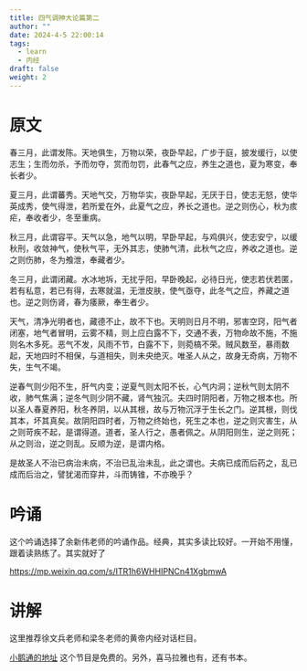 ```yaml
---
title: 四气调神大论篇第二
author: ""
date: 2024-4-5 22:00:14
tags:
  - learn
  - 内经
draft: false
weight: 2
---
```

# 原文

春三月，此谓发陈。天地俱生，万物以荣，夜卧早起，广步于庭，披发缓行，以使志生；生而勿杀，予而勿夺，赏而勿罚，此春气之应，养生之道也，夏为寒变，奉长者少。

夏三月，此谓蕃秀。天地气交，万物华实，夜卧早起，无厌于日，使志无怒，使华英成秀，使气得泄，若所爱在外，此夏气之应，养长之道也。逆之则伤心，秋为痎疟，奉收者少，冬至重病。

秋三月，此谓容平。天气以急，地气以明，早卧早起，与鸡俱兴，使志安宁，以缓秋刑，收敛神气，使秋气平，无外其志，使肺气清，此秋气之应，养收之道也。逆之则伤肺，冬为飧泄，奉藏者少。

冬三月，此谓闭藏。水冰地坼，无扰乎阳，早卧晚起，必待日光，使志若伏若匿，若有私意，若已有得，去寒就温，无泄皮肤，使气亟夺，此冬气之应，养藏之道也。逆之则伤肾，春为痿厥，奉生者少。

天气，清净光明者也，藏德不止，故不下也。天明则日月不明，邪害空窍，阳气者闭塞，地气者冒明，云雾不精，则上应白露不下，交通不表，万物命故不施，不施则名木多死。恶气不发，风雨不节，白露不下，则菀槁不荣。贼风数至，暴雨数起，天地四时不相保，与道相失，则未央绝灭。唯圣人从之，故身无奇病，万物不失，生气不竭。

逆春气则少阳不生，肝气内变；逆夏气则太阳不长，心气内洞；逆秋气则太阴不收，肺气焦满；逆冬气则少阴不藏，肾气独沉。夫四时阴阳者，万物之根本也。所以圣人春夏养阳，秋冬养阴，以从其根，故与万物沉浮于生长之门。逆其根，则伐其本，坏其真矣。故阴阳四时者，万物之终始也，死生之本也，逆之则灾害生，从之则苛疾不起，是谓得道。道者，圣人行之，愚者佩之。从阴阳则生，逆之则死；从之则治，逆之则乱。反顺为逆，是谓内格。

是故圣人不治已病治未病，不治已乱治未乱，此之谓也。夫病已成而后药之，乱已成而后治之，譬犹渴而穿井，斗而铸锥，不亦晚乎？

# 吟诵
这个吟诵选择了余新伟老师的吟诵作品。经典，其实多读比较好。一开始不用懂，跟着读熟练了。其实就好了

https://mp.weixin.qq.com/s/ITR1h6WHHIPNCn41XgbmwA

# 讲解

这里推荐徐文兵老师和梁冬老师的黄帝内经对话栏目。

[小鹅通的地址](https://appsie52tfw1008.pc.xiaoe-tech.com/p/t_pc/course_pc_detail/audio/a_593fb6064a44a_lHQnIh4O?product_id=p_592d7a133d8f5_qywl8yYn&content_app_id=&type=6) 这个节目是免费的。另外，喜马拉雅也有，还有书本。